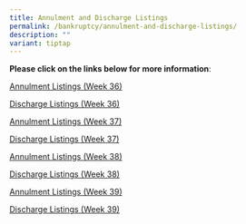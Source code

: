 ```yaml
---
title: Annulment and Discharge Listings
permalink: /bankruptcy/annulment-and-discharge-listings/
description: ""
variant: tiptap
---
```

<p><strong>Please click on the links below for more information</strong>:</p>
<p></p>
<p><a href="/files/Annulment &amp; Discharge Listings/Annulment_Listings__Week_36_.pdf" rel="noopener nofollow" target="_blank">Annulment Listings (Week 36)</a>
</p>
<p><a href="/files/Annulment &amp; Discharge Listings/Discharge_Listings__Week_36_.pdf" rel="noopener nofollow" target="_blank">Discharge Listings (Week 36)</a>
</p>
<p><a href="/files/Annulment &amp; Discharge Listings/Annulment_Listings__Week_37_.pdf" rel="noopener nofollow" target="_blank">Annulment Listings (Week 37)</a>
</p>
<p><a href="/files/Annulment &amp; Discharge Listings/Discharge_Listings__Week_37_.pdf" rel="noopener nofollow" target="_blank">Discharge Listings (Week 37)</a>
</p>
<p><a href="/files/Annulment &amp; Discharge Listings/Annulment_Listings__Week_38_.pdf" rel="noopener nofollow" target="_blank">Annulment Listings (Week 38)</a>
</p>
<p><a href="/files/Annulment &amp; Discharge Listings/Discharge_Listings__Week_38_.pdf" rel="noopener nofollow" target="_blank">Discharge Listings (Week 38)</a>
</p>
<p><a href="/files/Annulment &amp; Discharge Listings/Annulment_Listings__Week_39_.pdf" rel="noopener nofollow" target="_blank">Annulment Listings (Week 39)</a>
</p>
<p><a href="/files/Annulment &amp; Discharge Listings/Discharge_Listings__Week_39_.pdf" rel="noopener nofollow" target="_blank">Discharge Listings (Week 39)</a>
</p>